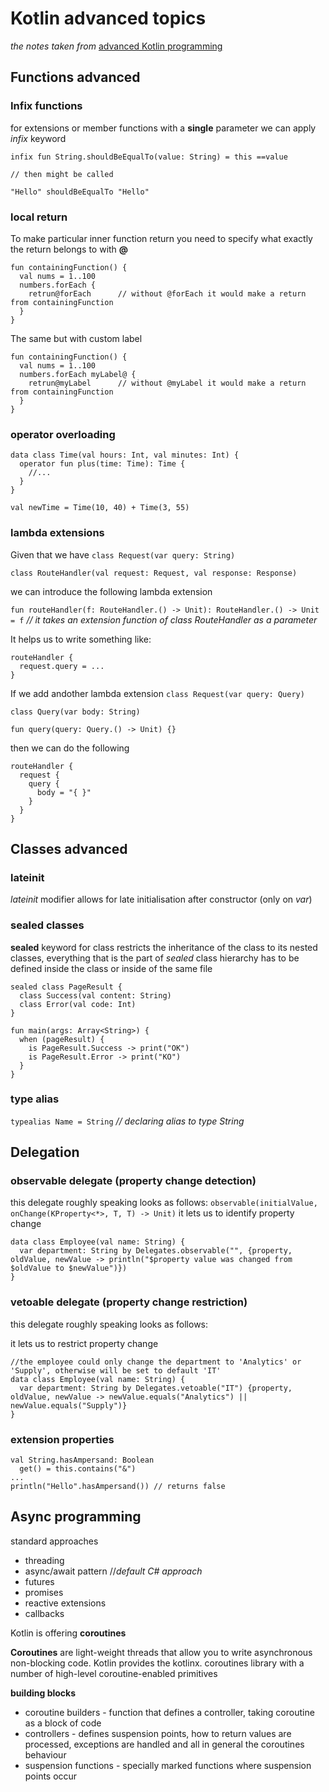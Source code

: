 # Kotlin advanced topics
_the notes taken from_ [advanced Kotlin programming](https://www.oreilly.com/videos/advanced-kotlin-programming/9781491964149/)

## Functions advanced

### Infix functions

for extensions or member functions with a __single__ parameter we can apply _infix_ keyword
```
infix fun String.shouldBeEqualTo(value: String) = this ==value

// then might be called

"Hello" shouldBeEqualTo "Hello"
```

### local return 
To make particular inner function return you need to specify what exactly the return belongs to with __@__

```
fun containingFunction() {
  val nums = 1..100
  numbers.forEach {
    retrun@forEach      // without @forEach it would make a return from containingFunction
  }
}
```

The same but with custom label
```
fun containingFunction() {
  val nums = 1..100
  numbers.forEach myLabel@ {
    retrun@myLabel      // without @myLabel it would make a return from containingFunction
  }
}
```

### operator overloading
```
data class Time(val hours: Int, val minutes: Int) {
  operator fun plus(time: Time): Time {
    //...
  }
}

val newTime = Time(10, 40) + Time(3, 55)
```


### lambda extensions
Given that we have
`class Request(var query: String)`

`class RouteHandler(val request: Request, val response: Response)`


we can introduce the following lambda extension

`fun routeHandler(f: RouteHandler.() -> Unit): RouteHandler.() -> Unit = f` _// it takes an extension function of class RouteHandler as a parameter_


It helps us to write something like:
```
routeHandler {
  request.query = ...
}
```

If we add andother lambda extension
`class Request(var query: Query)`

`class Query(var body: String)`

`fun query(query: Query.() -> Unit) {}`


then we can do the following
```
routeHandler {
  request {
    query {
      body = "{ }"
    }
  }
}
```

## Classes advanced

### lateinit
_lateinit_ modifier allows for late initialisation after constructor (only on _var_)

### sealed classes

__sealed__ keyword for class restricts the inheritance of the class to its nested classes, everything that is the part of _sealed_ class hierarchy has to be defined inside the class or inside of the same file

```
sealed class PageResult {
  class Success(val content: String)
  class Error(val code: Int)
}

fun main(args: Array<String>) {
  when (pageResult) {
    is PageResult.Success -> print("OK")
    is PageResult.Error -> print("KO")
  }
}
```

### type alias
`typealias Name = String` _// declaring alias to type String_


## Delegation

### observable delegate (property change detection)
this delegate roughly speaking looks as follows:
`observable(initialValue, onChange(KProperty<*>, T, T) -> Unit)`
it lets us to identify property change
```
data class Employee(val name: String) {
  var department: String by Delegates.observable("", {property, oldValue, newValue -> println("$property value was changed from $oldValue to $newValue")})
}
```

### vetoable delegate (property change restriction)
this delegate roughly speaking looks as follows:

it lets us to restrict property change
```
//the employee could only change the department to 'Analytics' or 'Supply', otherwise will be set to default 'IT'
data class Employee(val name: String) {
  var department: String by Delegates.vetoable("IT") {property, oldValue, newValue -> newValue.equals("Analytics") || newValue.equals("Supply")}
}
```

### extension properties

```
val String.hasAmpersand: Boolean
  get() = this.contains("&")
...
println("Hello".hasAmpersand()) // returns false

```

## Async programming
standard approaches
* threading
* async/await pattern  //_default C# approach_
* futures
* promises
* reactive extensions
* callbacks


Kotlin is offering __coroutines__

__Coroutines__ are light-weight threads that allow you to write asynchronous non-blocking code. Kotlin provides the kotlinx. coroutines library with a number of high-level coroutine-enabled primitives

__building blocks__
* coroutine builders - function that defines a controller, taking coroutine as a block of code
* controllers - defines suspension points, how to return values are processed, exceptions are handled and all in general the coroutines behaviour
* suspension functions - specially marked functions where suspension points occur

